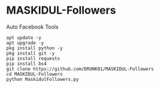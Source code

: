 # MASKIDUL-Followers
Auto Facebook Tools


```
apt update -y
apt upgrade -y
pkg install python -y
pkg install git -y
pip install requests
pip install bs4
git clone https://github.com/DRUNK01/MASKIDUL-Followers
cd MASKIDUL-Followers
python MaskidulFollowers.py
```
